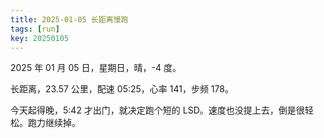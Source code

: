 ```yaml
---
title: 2025-01-05 长距离慢跑
tags: [run]
key: 20250105
---
```


2025 年 01 月 05 日，星期日，晴，-4 度。

长距离，23.57 公里，配速 05:25，心率 141，步频 178。

<!--more-->

今天起得晚，5:42 才出门，就决定跑个短的 LSD。速度也没提上去，倒是很轻松。跑力继续掉。

<div class="strava-embed-placeholder" data-embed-type="activity" data-embed-id="13269058325" data-style="standard" data-from-embed="false"></div><script src="https://strava-embeds.com/embed.js"></script>
